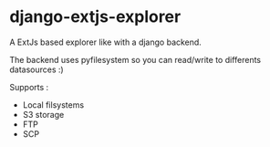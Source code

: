 django-extjs-explorer
=====================

A ExtJs based explorer like with a django backend.

The backend uses pyfilesystem so you can read/write to differents datasources :)

Supports :

 * Local filsystems
 * S3 storage
 * FTP
 * SCP